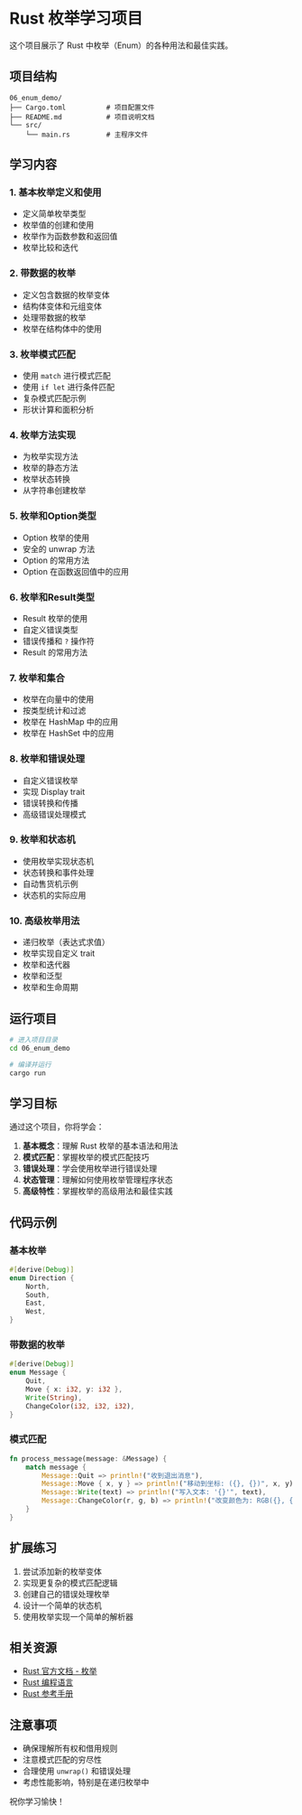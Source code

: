 # Rust 枚举学习项目

这个项目展示了 Rust 中枚举（Enum）的各种用法和最佳实践。

## 项目结构

```
06_enum_demo/
├── Cargo.toml          # 项目配置文件
├── README.md           # 项目说明文档
└── src/
    └── main.rs         # 主程序文件
```

## 学习内容

### 1. 基本枚举定义和使用
- 定义简单枚举类型
- 枚举值的创建和使用
- 枚举作为函数参数和返回值
- 枚举比较和迭代

### 2. 带数据的枚举
- 定义包含数据的枚举变体
- 结构体变体和元组变体
- 处理带数据的枚举
- 枚举在结构体中的使用

### 3. 枚举模式匹配
- 使用 `match` 进行模式匹配
- 使用 `if let` 进行条件匹配
- 复杂模式匹配示例
- 形状计算和面积分析

### 4. 枚举方法实现
- 为枚举实现方法
- 枚举的静态方法
- 枚举状态转换
- 从字符串创建枚举

### 5. 枚举和Option类型
- Option 枚举的使用
- 安全的 unwrap 方法
- Option 的常用方法
- Option 在函数返回值中的应用

### 6. 枚举和Result类型
- Result 枚举的使用
- 自定义错误类型
- 错误传播和 `?` 操作符
- Result 的常用方法

### 7. 枚举和集合
- 枚举在向量中的使用
- 按类型统计和过滤
- 枚举在 HashMap 中的应用
- 枚举在 HashSet 中的应用

### 8. 枚举和错误处理
- 自定义错误枚举
- 实现 Display trait
- 错误转换和传播
- 高级错误处理模式

### 9. 枚举和状态机
- 使用枚举实现状态机
- 状态转换和事件处理
- 自动售货机示例
- 状态机的实际应用

### 10. 高级枚举用法
- 递归枚举（表达式求值）
- 枚举实现自定义 trait
- 枚举和迭代器
- 枚举和泛型
- 枚举和生命周期

## 运行项目

```bash
# 进入项目目录
cd 06_enum_demo

# 编译并运行
cargo run
```

## 学习目标

通过这个项目，你将学会：

1. **基本概念**：理解 Rust 枚举的基本语法和用法
2. **模式匹配**：掌握枚举的模式匹配技巧
3. **错误处理**：学会使用枚举进行错误处理
4. **状态管理**：理解如何使用枚举管理程序状态
5. **高级特性**：掌握枚举的高级用法和最佳实践

## 代码示例

### 基本枚举
```rust
#[derive(Debug)]
enum Direction {
    North,
    South,
    East,
    West,
}
```

### 带数据的枚举
```rust
#[derive(Debug)]
enum Message {
    Quit,
    Move { x: i32, y: i32 },
    Write(String),
    ChangeColor(i32, i32, i32),
}
```

### 模式匹配
```rust
fn process_message(message: &Message) {
    match message {
        Message::Quit => println!("收到退出消息"),
        Message::Move { x, y } => println!("移动到坐标: ({}, {})", x, y),
        Message::Write(text) => println!("写入文本: '{}'", text),
        Message::ChangeColor(r, g, b) => println!("改变颜色为: RGB({}, {}, {})", r, g, b),
    }
}
```

## 扩展练习

1. 尝试添加新的枚举变体
2. 实现更复杂的模式匹配逻辑
3. 创建自己的错误处理枚举
4. 设计一个简单的状态机
5. 使用枚举实现一个简单的解析器

## 相关资源

- [Rust 官方文档 - 枚举](https://doc.rust-lang.org/book/ch06-00-enums.html)
- [Rust 编程语言](https://doc.rust-lang.org/book/)
- [Rust 参考手册](https://doc.rust-lang.org/reference/)

## 注意事项

- 确保理解所有权和借用规则
- 注意模式匹配的穷尽性
- 合理使用 `unwrap()` 和错误处理
- 考虑性能影响，特别是在递归枚举中

祝你学习愉快！
